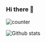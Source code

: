 ### Hi there 👋
![counter](https://enx5lktfxdsoaco.m.pipedream.net)

![Github stats](https://github-readme-stats-git-master-ziazon.vercel.app/api?username=ziazon&show_icons=true&show_icons=true&hide_border=true&count_private=true&include_all_commits=true&title_color=000000&icon_color=000000)

<!--
**ziazon/ziazon** is a ✨ _special_ ✨ repository because its `README.md` (this file) appears on your GitHub profile.

Here are some ideas to get you started:

- 🔭 I’m currently working on ...
- 🌱 I’m currently learning ...
- 👯 I’m looking to collaborate on ...
- 🤔 I’m looking for help with ...
- 💬 Ask me about ...
- 📫 How to reach me: ...
- 😄 Pronouns: ...
- ⚡ Fun fact: ...
-->
